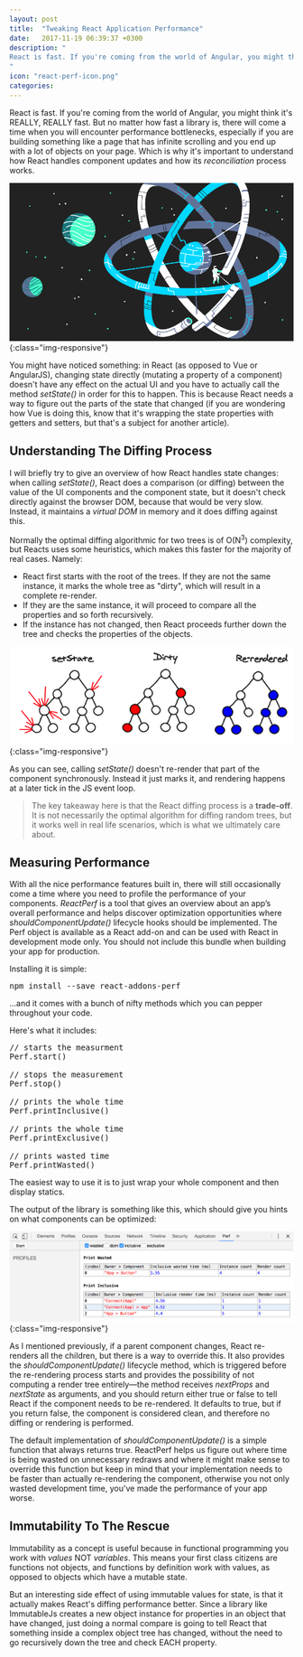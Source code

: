 ```yaml
---
layout: post
title:  "Tweaking React Application Performance"
date:   2017-11-19 06:39:37 +0300
description: "
React is fast. If you're coming from the world of Angular, you might think it's REALLY, REALLY fast. There comes a time when you will encounter performance bottlenecks, especially if you are building something like a page that has infinite scrolling and you end up with a lot of objects on your page. Then you will probably need to dig a bit into how React handles page updates and how the reconciliation process works. You might have noticed something: in React (as opposed to Vue, for example), changing state doesn't have any effect...
"
icon: "react-perf-icon.png"
categories:
---
```


React is fast. If you're coming from the world of Angular, you might think it's REALLY, REALLY fast. But no matter how fast a library is, there will come a time when you will encounter performance bottlenecks, especially if you are building something like a page that has infinite scrolling and you end up with a lot of objects on your page. Which is why it's important to understand how React handles component updates and how its *reconciliation* process works.

![react-perf](/images/react-perf.png){:class="img-responsive"}

You might have noticed something: in React (as opposed to Vue or AngularJS), changing state directly (mutating a property of a component) doesn't have any effect on the actual UI and you have to actually call the method *setState()* in order for this to happen. This is because React needs a way to figure out the parts of the state that changed (if you are wondering how Vue is doing this, know that it's wrapping the state properties with getters and setters, but that's a subject for another article).

## Understanding The Diffing Process
I will briefly try to give an overview of how React handles state changes: when calling *setState()*, React does a comparison (or diffing) between the value of the UI components and the component state, but it doesn't check directly against the browser DOM, because that would be very slow. Instead, it maintains a *virtual DOM* in memory and it does diffing against this.

Normally the optimal diffing algorithmic for two trees is of O(N<sup>3</sup>) complexity, but Reacts uses some heuristics, which makes this faster for the majority of real cases. Namely:

* React first starts with the root of the trees. If they are not the same instance, it marks the whole tree as "dirty", which will result in a complete re-render.
* If they are the same instance, it will proceed to compare all the properties and so forth recursively.
* If the instance has not changed, then React proceeds further down the tree and checks the properties of the objects.

![v-dom](/images/v-dom.png){:class="img-responsive"}

As you can see, calling *setState()* doesn't re-render that part of the component synchronously. Instead it just marks it, and rendering happens at a later tick in the JS event loop.

<blockquote>
The key takeaway here is that the React diffing process is a <b>trade-off</b>. It is not necessarily the optimal algorithm for diffing random trees, but it works well in real life scenarios, which is what we ultimately care about.
</blockquote>

## Measuring Performance
With all the nice performance features built in, there will still occasionally come a time where you need to profile the performance of your components. *ReactPerf* is a tool that gives an overview about an app’s overall performance and helps discover optimization opportunities where *shouldComponentUpdate()* lifecycle hooks should be implemented. The Perf object is available as a React add-on and can be used with React in development mode only. You should not include this bundle when building your app for production.

Installing it is simple:

<pre>
npm install --save react-addons-perf
</pre>

...and it comes with a bunch of nifty methods which you can pepper throughout your code.

Here's what it includes:

<pre>
// starts the measurment
Perf.start()

// stops the measurement
Perf.stop()

// prints the whole time
Perf.printInclusive()

// prints the whole time
Perf.printExclusive()

// prints wasted time
Perf.printWasted()
</pre>

The easiest way to use it is to just wrap your whole *<App/>* component and then display statics.

<script src="https://gist.github.com/toaderflorin/06c305c1c4781ff69e150a06482d9c3a.js"></script>

The output of the library is something like this, which should give you hints on what components can be optimized:

![react-perf](/images/reactperf.png){:class="img-responsive"}

As I mentioned previously, if a parent component changes, React re-renders all the children, but there is a way to override this. It also provides the *shouldComponentUpdate()* lifecycle method, which is triggered before the re-rendering process starts and provides the possibility of not computing a render tree entirely—the method receives *nextProps* and *nextState* as arguments, and you should return either true or false to tell React if the component needs to be re-rendered. It defaults to true, but if you return false, the component is considered clean, and therefore no diffing or rendering is performed.

The default implementation of *shouldComponentUpdate()* is a simple function that always returns true. ReactPerf helps us figure out where time is being wasted on unnecessary redraws and where it might make sense to override this function but keep in mind that your implementation needs to be faster than actually re-rendering the component, otherwise you not only wasted development time, you've made the performance of your app worse.

## Immutability To The Rescue
Immutability as a concept is useful because in functional programming you work with *values* NOT *variables*. This means your first class citizens are functions not objects, and functions by definition work with values, as opposed to objects which have a mutable state.

But an interesting side effect of using immutable values for state, is that it actually makes React's diffing performance better. Since a library like ImmutableJs creates a new object instance for properties in an object that have changed, just doing a normal compare is going to tell React that something inside a complex object tree has changed, without the need to go recursively down the tree and check EACH property.
